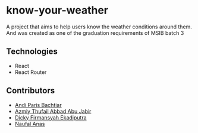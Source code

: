 # know-your-weather

A project that aims to help users know the weather conditions around them.
And was created as one of the graduation requirements of MSIB batch 3

## Technologies

- React
- React Router

## Contributors

- [Andi Paris Bachtiar](https://github.com)
- [Azmiy Thufail Abbad Abu Jabir](https://github.com/ansthsys)
- [Dicky Firmansyah Ekadiputra](https://github.com/DickyFirmansyahE)
- [Naufal Anas](https://github.com)
